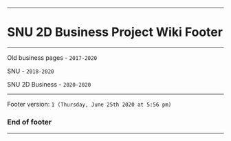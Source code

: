 
***

# SNU 2D Business Project Wiki Footer

***

Old business pages - `2017-2020`

SNU - `2018-2020`

SNU 2D Business - `2020-2020`

***

Footer version: `1 (Thursday, June 25th 2020 at 5:56 pm)`

### End of footer

***
